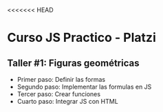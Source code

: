 <<<<<<< HEAD
# Curso JS Practico - Platzi

## Taller #1: Figuras geométricas

- Primer paso: Definir las formas
- Segundo paso: Implementar las formulas en JS
- Tercer paso: Crear funciones 
- Cuarto paso: Integrar JS con HTML
